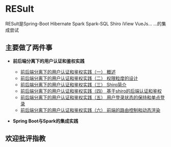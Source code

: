 # RESult
RESult是Spring-Boot Hibernate Spark Spark-SQL  Shiro iView VueJs... ...的集成尝试 
## 主要做了两件事
  - **前后端分离下的用户认证和鉴权实践**
    
    - [前后端分离下的用户认证和鉴权实践（一） 概述](https://github.com/ZhuXS/RESult/issues/1)
    - [前后端分离下的用户认证和鉴权实践（二） 权限粒度的设计](https://github.com/ZhuXS/RESult/issues/2)
    - [前后端分离下的用户认证和鉴权实践（三） Shiro简介](https://github.com/ZhuXS/RESult/issues/4)
    - [前后端分离下的用户认证和鉴权实践（四） 基于shiro的后端认证和鉴权](https://github.com/ZhuXS/RESult/issues/5)
    - [前后端分离下的用户认证和鉴权实践（五） 用户登录状态的保持和单点登录](https://github.com/ZhuXS/RESult/issues/6)
    - [前后端分离下的用户认证和鉴权实践（六） 前端的路由控制和动态渲染](https://github.com/ZhuXS/RESult/issues/7)
 
 - **Spring Boot与Spark的集成实践**

## 欢迎批评指教 
    
   
  
    
    
